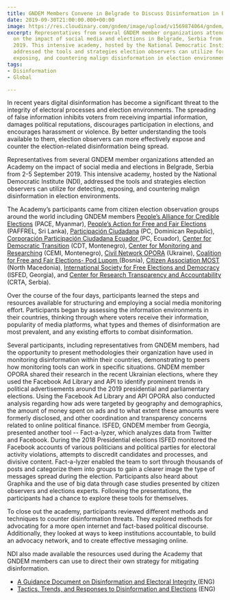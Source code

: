 ```yaml
---
title: GNDEM Members Convene in Belgrade to Discuss Disinformation in Elections
date: 2019-09-30T21:00:00.000+00:00
image: https://res.cloudinary.com/gndem/image/upload/v1569874064/gndem/20190904-152314_o52evr.jpg
excerpt: Representatives from several GNDEM member organizations attended an Academy
  on the impact of social media and elections in Belgrade, Serbia from 2-5 September
  2019. This intensive academy, hosted by the National Democratic Institute (NDI),
  addressed the tools and strategies election observers can utilize for detecting,
  exposing, and countering malign disinformation in election environments.
tags:
- Disinformation
- Global

---
```

In recent years digital disinformation has become a significant threat to the integrity of electoral processes and election environments. The spreading of false information inhibits voters from receiving impartial information, damages political reputations, discourages participation in elections, and encourages harassment or violence. By better understanding the tools available to them, election observers can more effectively expose and counter the election-related disinformation being spread.

Representatives from several GNDEM member organizations attended an Academy on the impact of social media and elections in Belgrade, Serbia from 2-5 September 2019. This intensive academy, hosted by the National Democratic Institute (NDI), addressed the tools and strategies election observers can utilize for detecting, exposing, and countering malign disinformation in election environments.

The Academy’s participants came from citizen election observation groups around the world including GNDEM members [People’s Alliance for Credible Elections](https://www.pacemyanmar.org/) (PACE, Myanmar), [People’s Action for Free and Fair Elections](http://www.paffrel.com/) (PAFFREL, Sri Lanka), [Participación Ciudadana](https://pciudadana.org/) (PC, Dominican Republic), [Corporación Participación Ciudadana Ecuador ](https://www.participacionciudadana.org/)(PC, Ecuador), [Center for Democratic Transition](https://www.cdtmn.org/) (CDT, Montenegro), [Center for Monitoring and Researching](http://cemi.org.me/en/) (CEMI, Montenegro), [Civil Network OPORA](https://www.oporaua.org/en) (Ukraine), [Coalition for Free and Fair Elections- Pod Lupom ](http://podlupom.org/v2/)(Bosnia), [Citizen Association MOST](http://most.org.mk/?lang=en) (North Macedonia), [International Society for Free Elections and Democracy](http://www.isfed.ge/) (ISFED, Georgia), and [Center for Research Transparency and Accountability](https://crta.rs/en/) (CRTA, Serbia).

Over the course of the four days, participants learned the steps and resources available for structuring and employing a social media monitoring effort. Participants began by assessing the information environments in their countries, thinking through where voters receive their information, popularity of media platforms, what types and themes of disinformation are most prevalent, and any existing efforts to combat disinformation.

Several participants, including representatives from GNDEM members, had the opportunity to present methodologies their organization have used in monitoring disinformation within their countries, demonstrating to peers how monitoring tools can work in specific situations. GNDEM member OPORA shared their research in the recent Ukrainian elections, where they used the Facebook Ad Library and API to identify prominent trends in political advertisements around the 2019 presidential and parliamentary elections. Using the Facebook Ad Library and API OPORA also conducted analysis regarding how ads were targeted by geography and demographics, the amount of money spent on ads and to what extent these amounts were formerly disclosed, and other coordination and transparency concerns related to online political finance. ISFED, GNDEM member from Georgia, presented another tool -- Fact-a-lyzer, which analyzes data from Twitter and Facebook. During the 2018 Presidential elections ISFED monitored the Facebook accounts of various politicians and political parties for electoral activity violations, attempts to discredit candidates and processes, and divisive content. Fact-a-lyzer enabled the team to sort through thousands of posts and categorize them into groups to gain a clearer image the type of messages spread during the election. Participants also heard about Graphika and the use of big data through case studies presented by citizen observers and elections experts. Following the presentations, the participants had a chance to explore these tools for themselves.

To close out the academy, participants reviewed different methods and techniques to counter disinformation threats. They explored methods for advocating for a more open internet and fact-based political discourse. Additionally, they looked at ways to keep institutions accountable, to build an advocacy network, and to create effective messaging online.

NDI also made available the resources used during the Academy that GNDEM members can use to direct their own strategy for mitigating disinformation.

* [A Guidance Document on Disinformation and Electoral Integrity ](https://www.ndi.org/publications/disinformation-and-electoral-integrity-guidance-document-ndi-elections-programs)(ENG)
* [Tactics, Trends, and Responses to Disinformation and Elections](https://www.youtube.com/watch?v=IXsDGvL_nRc&feature=youtu.be) (ENG)